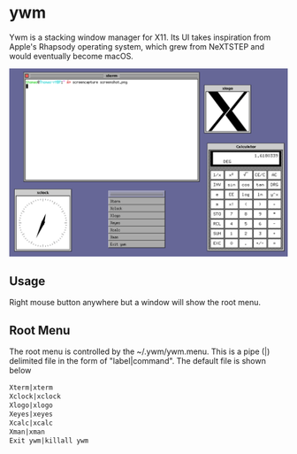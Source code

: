 # ywm
Ywm is a stacking window manager for X11.  Its UI takes inspiration from Apple's Rhapsody operating system, which grew from NeXTSTEP and would eventually become macOS. 

![ywm](screenshot.png?raw=true)

## Usage
Right mouse button anywhere but a window will show the root menu.

## Root Menu
The root menu is controlled by the ~/.ywm/ywm.menu.  This is a pipe (|) delimited file in the form of "label|command".  The default file is shown below

```
Xterm|xterm
Xclock|xclock
Xlogo|xlogo
Xeyes|xeyes
Xcalc|xcalc
Xman|xman
Exit ywm|killall ywm
```
